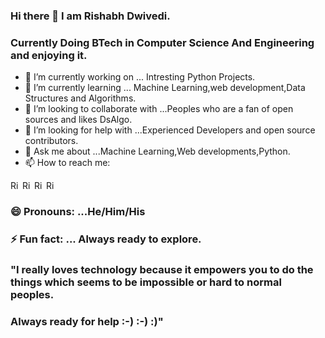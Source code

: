 ### Hi there 👋 I am Rishabh Dwivedi.
### Currently Doing BTech in Computer Science And Engineering and enjoying it.

- 🔭 I’m currently working on ... Intresting Python Projects.
- 🌱 I’m currently learning ... Machine Learning,web development,Data Structures and Algorithms.
- 👯 I’m looking to collaborate with ...Peoples who are a fan of open sources and likes DsAlgo.
- 🤔 I’m looking for help with ...Experienced Developers and open source contributors.
- 💬 Ask me about ...Machine Learning,Web developments,Python.
- 📫 How to reach me:  <br>

<a href="https://www.linkedin.com/in/rishabh-dwivedi-28737b1a0"><img align="left" alt="Rishabh's LinkdeIn" width="16px" src="https://cdn.jsdelivr.net/npm/simple-icons@v3/icons/linkedin.svg" /></a><a href="https://twitter.com/Rishabh07147212"><img align="left" alt="Rishabh's Twitter" width="16px" src="https://cdn.jsdelivr.net/npm/simple-icons@v3/icons/twitter.svg" /></a><a href="https://www.youtube.com/results?search_query=talkwithrd"><img align="left" alt="Rishabh's Youtube" width="16px" src="https://cdn.jsdelivr.net/npm/simple-icons@v3/icons/youtube.svg" /></a><a href="https://talkwithrd.blogspot.com/"><img align="left" alt="Rishabh's Blog" width="16px" src="https://cdn.jsdelivr.net/npm/simple-icons@v3/icons/blogger.svg" /></a>
<br>
### 😄 Pronouns: ...He/Him/His
### ⚡ Fun fact: ... Always ready to explore.
### "I really loves technology because it empowers you to do the things which seems to be impossible or hard to normal peoples.
### Always ready for help :-) :-) :)"
